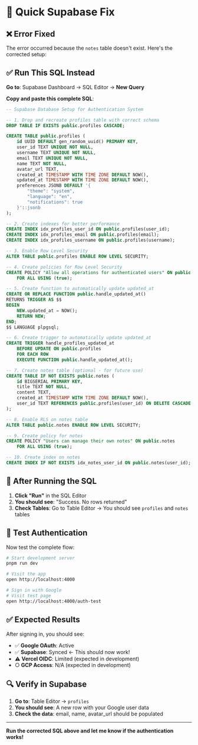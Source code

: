 # 🔧 Quick Supabase Fix

## ❌ **Error Fixed**

The error occurred because the `notes` table doesn't exist. Here's the corrected setup:

## ✅ **Run This SQL Instead**

**Go to**: Supabase Dashboard → SQL Editor → **New Query**

**Copy and paste this complete SQL**:

```sql
-- Supabase Database Setup for Authentication System

-- 1. Drop and recreate profiles table with correct schema
DROP TABLE IF EXISTS public.profiles CASCADE;

CREATE TABLE public.profiles (
    id UUID DEFAULT gen_random_uuid() PRIMARY KEY,
    user_id TEXT UNIQUE NOT NULL,
    username TEXT UNIQUE NOT NULL,
    email TEXT UNIQUE NOT NULL,
    name TEXT NOT NULL,
    avatar_url TEXT,
    created_at TIMESTAMP WITH TIME ZONE DEFAULT NOW(),
    updated_at TIMESTAMP WITH TIME ZONE DEFAULT NOW(),
    preferences JSONB DEFAULT '{
        "theme": "system",
        "language": "en",
        "notifications": true
    }'::jsonb
);

-- 2. Create indexes for better performance
CREATE INDEX idx_profiles_user_id ON public.profiles(user_id);
CREATE INDEX idx_profiles_email ON public.profiles(email);
CREATE INDEX idx_profiles_username ON public.profiles(username);

-- 3. Enable Row Level Security
ALTER TABLE public.profiles ENABLE ROW LEVEL SECURITY;

-- 4. Create policies for Row Level Security
CREATE POLICY "Allow all operations for authenticated users" ON public.profiles
    FOR ALL USING (true);

-- 5. Create function to automatically update updated_at
CREATE OR REPLACE FUNCTION public.handle_updated_at()
RETURNS TRIGGER AS $$
BEGIN
    NEW.updated_at = NOW();
    RETURN NEW;
END;
$$ LANGUAGE plpgsql;

-- 6. Create trigger to automatically update updated_at
CREATE TRIGGER handle_profiles_updated_at
    BEFORE UPDATE ON public.profiles
    FOR EACH ROW
    EXECUTE FUNCTION public.handle_updated_at();

-- 7. Create notes table (optional - for future use)
CREATE TABLE IF NOT EXISTS public.notes (
    id BIGSERIAL PRIMARY KEY,
    title TEXT NOT NULL,
    content TEXT,
    created_at TIMESTAMP WITH TIME ZONE DEFAULT NOW(),
    user_id TEXT REFERENCES public.profiles(user_id) ON DELETE CASCADE
);

-- 8. Enable RLS on notes table
ALTER TABLE public.notes ENABLE ROW LEVEL SECURITY;

-- 9. Create policy for notes
CREATE POLICY "Users can manage their own notes" ON public.notes
    FOR ALL USING (true);

-- 10. Create index on notes
CREATE INDEX IF NOT EXISTS idx_notes_user_id ON public.notes(user_id);
```

## 🚀 **After Running the SQL**

1. **Click "Run"** in the SQL Editor
2. **You should see**: "Success. No rows returned"
3. **Check Tables**: Go to Table Editor → You should see `profiles` and `notes` tables

## 🧪 **Test Authentication**

Now test the complete flow:

```bash
# Start development server
pnpm run dev

# Visit the app
open http://localhost:4000

# Sign in with Google
# Visit test page
open http://localhost:4000/auth-test
```

## ✅ **Expected Results**

After signing in, you should see:
- ✅ **Google OAuth**: Active
- ✅ **Supabase**: Synced ← This should now work!
- ⚠️ **Vercel OIDC**: Limited (expected in development)
- ○ **GCP Access**: N/A (expected in development)

## 🔍 **Verify in Supabase**

1. **Go to**: Table Editor → `profiles`
2. **You should see**: A new row with your Google user data
3. **Check the data**: email, name, avatar_url should be populated

---

**Run the corrected SQL above and let me know if the authentication works!**
